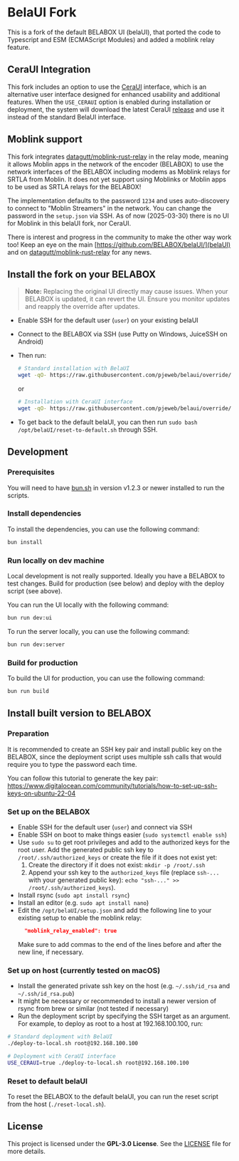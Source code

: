 # BelaUI Fork

This is a fork of the default BELABOX UI (belaUI), that ported the code to Typescript and ESM (ECMAScript Modules) and
added a moblink relay feature.

## CeraUI Integration

This fork includes an option to use the [CeraUI](https://github.com/CERALIVE/CeraUI) interface, which is an alternative user interface designed for enhanced usability and additional features. When the `USE_CERAUI` option is enabled during installation or deployment, the system will download the latest CeraUI [release](https://github.com/CERALIVE/CeraUI/releases/latest) and use it instead of the standard BelaUI interface.


## Moblink support

This fork integrates [datagutt/moblink-rust-relay](https://github.com/datagutt/moblink-rust-relay) in the relay mode, meaning it allows Moblin apps in the network of the encoder (BELABOX) to use the network interfaces of the BELABOX including modems as Moblink relays for SRTLA from Moblin. It does not yet support using Moblinks or Moblin apps to be used as SRTLA relays for the BELABOX!

The implementation defaults to the password `1234` and uses auto-discovery to connect to "Moblin Streamers" in the network. You can change the password in the `setup.json` via SSH. As of now (2025-03-30) there is no UI for Moblink in this belaUI fork, nor CeraUI.

There is interest and progress in the community to make the other way work too! Keep an eye on the main [https://github.com/BELABOX/belaUI/](belaUI) and on [datagutt/moblink-rust-relay](https://github.com/datagutt/moblink-rust-relay) for any news.

## Install the fork on your BELABOX

> **Note:** Replacing the original UI directly may cause issues. When your BELABOX is updated, it can revert the UI. Ensure you monitor updates and reapply the override after updates.

- Enable SSH for the default user (`user`) on your existing belaUI
- Connect to the BELABOX via SSH (use Putty on Windows, JuiceSSH on Android)
- Then run:
  ```bash
  # Standard installation with BelaUI
  wget -qO- https://raw.githubusercontent.com/pjeweb/belaui/override/install.sh | bash
  ```
  or
  
  ```bash
  # Installation with CeraUI interface
  wget -qO- https://raw.githubusercontent.com/pjeweb/belaui/override/install.sh | USE_CERAUI=true bash
  ```
- To get back to the default belaUI, you can then run `sudo bash /opt/belaUI/reset-to-default.sh` through SSH.

## Development

### Prerequisites

You will need to have [bun.sh](https://bun.sh/docs/installation) in version v1.2.3 or newer installed to run the scripts.

### Install dependencies

To install the dependencies, you can use the following command:

```bash
bun install
```

### Run locally on dev machine

Local development is not really supported. Ideally you have a BELABOX to test changes. Build for production (see below) and deploy with the deploy script (see above).

You can run the UI locally with the following command:

```bash
bun run dev:ui
```

To run the server locally, you can use the following command:

```bash
bun run dev:server
```

### Build for production

To build the UI for production, you can use the following command:

```bash
bun run build
```

## Install built version to BELABOX

### Preparation

It is recommended to create an SSH key pair and install public key on the BELABOX, since the deployment script uses
multiple ssh calls that would require you to type the password each time.

You can follow this tutorial to generate the key
pair: https://www.digitalocean.com/community/tutorials/how-to-set-up-ssh-keys-on-ubuntu-22-04

### Set up on the BELABOX

- Enable SSH for the default user (`user`) and connect via SSH
- Enable SSH on boot to make things easier (`sudo systemctl enable ssh`)
- Use `sudo su` to get root privileges and add to the authorized keys for the root user.
  Add the generated public ssh key to `/root/.ssh/authorized_keys` or create the file if it does not exist yet:
    1) Create the directory if it does not exist: `mkdir -p /root/.ssh`
    2) Append your ssh key to the `authorized_keys` file (replace `ssh-...` with your generated public key):
       `echo "ssh-..." >> /root/.ssh/authorized_keys`).
- Install rsync (`sudo apt install rsync`)
- Install an editor (e.g. `sudo apt install nano`)
- Edit the `/opt/belaUI/setup.json` and add the following line to your existing setup to enable the moblink relay:
    ```json
      "moblink_relay_enabled": true
    ```
  Make sure to add commas to the end of the lines before and after the new line, if necessary.

### Set up on host (currently tested on macOS)

- Install the generated private ssh key on the host (e.g. `~/.ssh/id_rsa` and `~/.ssh/id_rsa.pub`)
- It might be necessary or recommended to install a newer version of rsync from brew or similar (not tested if
  necessary)
- Run the deployment script by specifying the SSH target as an argument. For example, to deploy as root to a host at 192.168.100.100, run:

```bash
# Standard deployment with BelaUI
./deploy-to-local.sh root@192.168.100.100

# Deployment with CeraUI interface
USE_CERAUI=true ./deploy-to-local.sh root@192.168.100.100
```

### Reset to default belaUI

To reset the BELABOX to the default belaUI, you can run the reset script from the host (`./reset-local.sh`).

## License

This project is licensed under the **GPL-3.0 License**. See the [LICENSE](LICENSE) file for more details.
